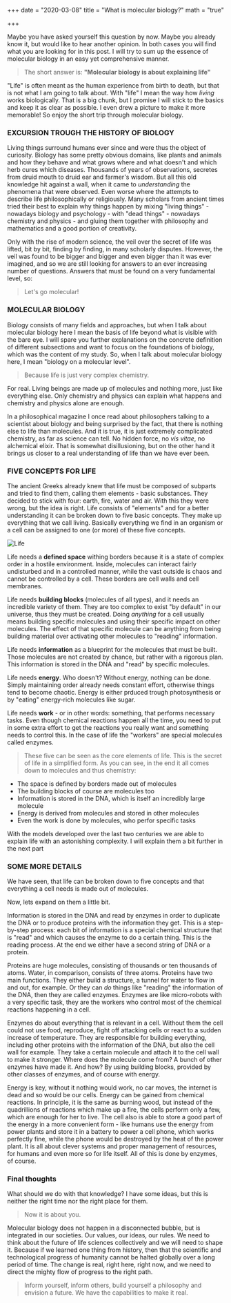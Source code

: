 +++
date = "2020-03-08"
title = "What is molecular biology?"
math = "true"

+++

Maybe you have asked yourself this question by now. Maybe you already know it, but would like to hear another opinion. In both cases you will find what you are looking for in this post. I will try to sum up the essence of molecular biology in an easy yet comprehensive manner. 

> The short answer is: **"Molecular biology is about explaining life"**

"Life" is often meant as the human experience from birth to death, but that is not what I am going to talk about. With "life" I mean the way how *living* works biologically. That is a big chunk, but I promise I will stick to the basics and keep it as clear as possible. I even drew a picture to make it more memorable! So enjoy the short trip through molecular biology.

### EXCURSION TROUGH THE HISTORY OF BIOLOGY

Living things surround humans ever since and were thus the object of curiosity. Biology has some pretty obvious domains, like plants and animals and how they behave and what grows where and what doesn't and which herb cures which diseases. Thousands of years of observations, secretes from druid mouth to druid ear and farmer's wisdom. But all this old knowledge hit against a wall, when it came to _understanding_ the phenomena that were observed. Even worse where the attempts to describe life philosophically or religiously. Many scholars from ancient times tried their best to explain why things happen by mixing "living things" - nowadays biology and psychology - with "dead things" - nowadays chemistry and physics - and gluing them together with philosophy and mathematics and a good portion of creativity.

Only with the rise of modern science, the veil over the secret of life was lifted, bit by bit, finding by finding, in many scholarly disputes. However, the veil was found to be bigger and bigger and even bigger than it was ever imagined, and so we are still looking for answers to an ever increasing number of questions. Answers that must be found on a very fundamental level, so:

> Let's go molecular!

### MOLECULAR BIOLOGY

Biology consists of many fields and approaches, but when I talk about molecular biology here I mean the basis of life beyond what is visible with the bare eye. I will spare you further explanations on the concrete definition of different subsections and want to focus on the foundations of biology, which was the content of my study. So, when I talk about molecular biology here, I mean "biology on a molecular level".

> Because life is just very complex chemistry.

For real. Living beings are made up of molecules and nothing more, just like everything else. Only chemistry and physics can explain what happens and chemistry and physics alone are enough.

In a philosophical magazine I once read about philosophers talking to a scientist about biology and being surprised by the fact, that there is nothing else to life than molecules. And it is true, it is just extremely complicated chemistry, as far as science can tell. No hidden force, no *vis vitae*, no alchemical elixir. That is somewhat disillusioning, but on the other hand it brings us closer to a real understanding of life than we have ever been.

### FIVE CONCEPTS FOR LIFE

The ancient Greeks already knew that life must be composed of subparts and tried to find them, calling them elements - basic substances. They decided to stick with four: earth, fire, water and air. With this they were wrong, but the idea is right. Life consists of "elements" and for a better understanding it can be broken down to five basic concepts. They make up everything that we call living. Basically everything we find in an organism or a cell can be assigned to one (or more) of these five concepts.

![Life](/life2.png)

Life needs a **defined space** withing borders because it is a state of complex order in a hostile environment. Inside, molecules can interact fairly undisturbed and in a controlled manner, while the vast outside is chaos and cannot be controlled by a cell. These borders are cell walls and cell membranes.

Life needs **building blocks** (molecules of all types), and it needs an incredible variety of them. They are too complex to exist "by default" in our universe, thus they must be created. Doing _anything_ for a cell usually means building specific molecules and using their specific impact on other molecules. The effect of that specific molecule can be anything from being building material over activating other molecules to "reading" information.

Life needs **information** as a blueprint for the molecules that must be built. Those molecules are not created by chance, but rather with a rigorous plan. This information is stored in the DNA and "read" by specific molecules.

Life needs **energy**. Who doesn't? Without energy, nothing can be done. Simply maintaining order already needs constant effort, otherwise things tend to become chaotic. Energy is either prduced trough photosynthesis or by "eating" energy-rich molecules like sugar.

Life needs **work** - or in other words: something, that performs necessary tasks. Even though chemical reactions happen all the time, you need to put in some extra effort to get the reactions you really want and something needs to control this. In the case of life the "workers" are special molecules called enzymes.

> These five can be seen as the core elements of life. This is the secret of life in a simplified form. As you can see, in the end it all comes down to molecules and thus chemistry:

- The space is defined by borders made out of molecules
- The building blocks of course are molecules too
- Information is stored in the DNA, which is itself an incredibly large molecule
- Energy is derived from molecules and stored in other molecules
- Even the work is done by molecules, who perfor specific tasks

With the models developed over the last two centuries we are able to explain life with an astonishing complexity. I will explain them a bit further in the next part

### SOME MORE DETAILS

We have seen, that life can be broken down to five concepts and that everything a cell needs is made out of molecules.

Now, lets expand on them a little bit.

Information is stored in the DNA and read by enzymes in order to duplicate the DNA or to produce proteins with the information they get. This is a step-by-step process: each bit of information is a special chemical structure that is "read" and which causes the enzyme to do a certain thing. This is the reading process. At the end we either have a second string of DNA or a protein.

Proteins are huge molecules, consisting of thousands or ten thousands of atoms. Water, in comparison, consists of three atoms. Proteins have two main functions. They either build a structure, a tunnel for water to flow in and out, for example. Or they can *do* things like "reading" the information of the DNA, then they are called enzymes. Enzymes are like micro-robots with a very specific task, they are the workers who control most of the chemical reactions happening in a cell.

Enzymes do about everything that is relevant in a cell. Without them the cell could not use food, reproduce, fight off attacking cells or react to a sudden increase of temperature. They are responsible for building everything, including other proteins with the information of the DNA, but also the cell wall for example. They take a certain molecule and attach it to the cell wall to make it stronger. Where does the molecule come from? A bunch of other enzymes have made it. And how? By using building blocks, provided by other classes of enzymes, and of course with energy.

Energy is key, without it nothing would work, no car moves, the internet is dead and so would be our cells. Energy can be gained from chemical reactions. In principle, it is the same as burning wood, but instead of the quadrillions of reactions which make up a fire, the cells perform only a few, which are enough for her to live. The cell also is able to store a good part of the energy in a more convenient form - like humans use the energy from power plants and store it in a battery to power a cell phone, which works perfectly fine, while the phone would be destroyed by the heat of the power plant. It is all about clever systems and proper management of resources, for humans and even more so for life itself. All of this is done by enzymes, of course.

### Final thoughts

What should we do with that knowledge?
I have some ideas, but this is neither the right time nor the right place for them.

> Now it is about you.

Molecular biology does not happen in a disconnected bubble, but is integrated in our societies. Our values, our ideas, our rules. We need to think about the future of life sciences collectively and we will need to shape it. Because if we learned one thing from history, then that the scientific and technological progress of humanity cannot be halted globally over a long period of time. The change is real, right here, right now, and we need to direct the mighty flow of progress to the right path.

> Inform yourself, inform others, build yourself a philosophy and envision a future. We have the capabilities to make it real.
